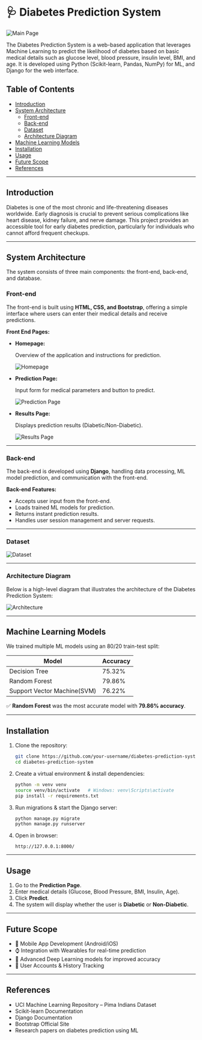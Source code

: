 # 🩺 Diabetes Prediction System

![Main Page](images/mainpage.png)

The Diabetes Prediction System is a web-based application that leverages Machine Learning to predict the likelihood of diabetes based on basic medical details such as glucose level, blood pressure, insulin level, BMI, and age. It is developed using Python (Scikit-learn, Pandas, NumPy) for ML, and Django for the web interface.

## Table of Contents

- [Introduction](#introduction)
- [System Architecture](#system-architecture)
  - [Front-end](#front-end)
  - [Back-end](#back-end)
  - [Dataset](#dataset)
  - [Architecture Diagram](#architecture-diagram)
- [Machine Learning Models](#machine-learning-models)
- [Installation](#installation)
- [Usage](#usage)
- [Future Scope](#future-scope)
- [References](#references)

---

## Introduction

Diabetes is one of the most chronic and life-threatening diseases worldwide. Early diagnosis is crucial to prevent serious complications like heart disease, kidney failure, and nerve damage. This project provides an accessible tool for early diabetes prediction, particularly for individuals who cannot afford frequent checkups.

---

## System Architecture

The system consists of three main components: the front-end, back-end, and database.

### Front-end

The front-end is built using **HTML, CSS, and Bootstrap**, offering a simple interface where users can enter their medical details and receive predictions.

**Front End Pages:**

- **Homepage:**

  Overview of the application and instructions for prediction.
  
  ![Homepage](images/homepage.png)
- **Prediction Page:**

  Input form for medical parameters and button to predict.
  
  ![Prediction Page](images/prediction.png)
- **Results Page:**

  Displays prediction results (Diabetic/Non-Diabetic).
  
  ![Results Page](images/results.png)

---

### Back-end

The back-end is developed using **Django**, handling data processing, ML model prediction, and communication with the front-end.

**Back-end Features:**

- Accepts user input from the front-end.  
- Loads trained ML models for prediction.  
- Returns instant prediction results.  
- Handles user session management and server requests.

---

### Dataset

![Dataset](images/dataset.png)

---

### Architecture Diagram

Below is a high-level diagram that illustrates the architecture of the Diabetes Prediction System:

![Architecture](images/architecture.png)

---

## Machine Learning Models

We trained multiple ML models using an 80/20 train-test split:

| Model                     | Accuracy  |
|----------------------------|-----------|
| Decision Tree             | 75.32%    |
| Random Forest             | 79.86%    |
| Support Vector Machine(SVM)| 76.22%   |

✅ **Random Forest** was the most accurate model with **79.86% accuracy**.

---

## Installation

1. Clone the repository:
    ```bash
    git clone https://github.com/your-username/diabetes-prediction-system.git
    cd diabetes-prediction-system
    ```

2. Create a virtual environment & install dependencies:
    ```bash
    python -m venv venv
    source venv/bin/activate   # Windows: venv\Scripts\activate
    pip install -r requirements.txt
    ```

3. Run migrations & start the Django server:
    ```bash
    python manage.py migrate
    python manage.py runserver
    ```

4. Open in browser:
    ```
    http://127.0.0.1:8000/
    ```

---

## Usage

1. Go to the **Prediction Page**.  
2. Enter medical details (Glucose, Blood Pressure, BMI, Insulin, Age).  
3. Click **Predict**.  
4. The system will display whether the user is **Diabetic** or **Non-Diabetic**.

---

## Future Scope

- 📲 Mobile App Development (Android/iOS)  
- ⌚ Integration with Wearables for real-time prediction  
- 🤖 Advanced Deep Learning models for improved accuracy  
- 👤 User Accounts & History Tracking

---

## References

- UCI Machine Learning Repository – Pima Indians Dataset  
- Scikit-learn Documentation  
- Django Documentation  
- Bootstrap Official Site  
- Research papers on diabetes prediction using ML

